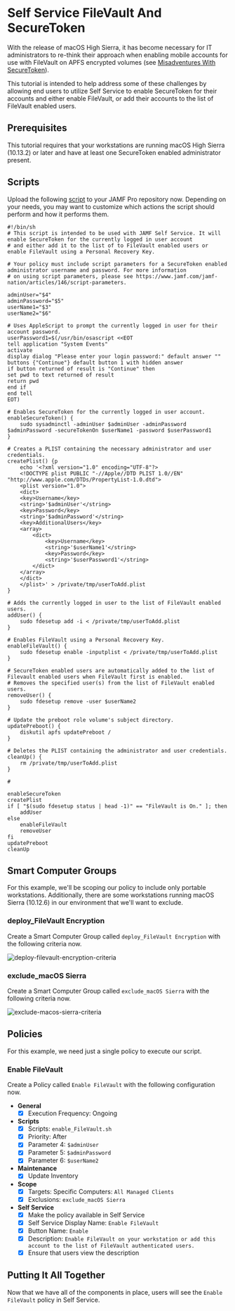 # Self Service FileVault And SecureToken

With the release of macOS High Sierra, it has become necessary for IT administrators to re-think their approach when enabling mobile accounts for use with FileVault on APFS encrypted volumes (see [Misadventures With SecureToken](http://toplessbanana.com/posts/misadventures-with-securetoken)).

This tutorial is intended to help address some of these challenges by allowing end users to utilize Self Service to enable SecureToken for their accounts and either enable FileVault, or add their accounts to the list of FileVault enabled users.

## Prerequisites

This tutorial requires that your workstations are running macOS High Sierra (10.13.2) or later and have at least one SecureToken enabled administrator present.

## Scripts

Upload the following [script](https://github.com/ToplessBanana/tutorials/blob/master/HOW-TO-self-service-filevault-and-securetoken/resources/enable_FileVault.sh) to your JAMF Pro repository now. Depending on your needs, you may want to customize which actions the script should perform and how it performs them.

```
#!/bin/sh
# This script is intended to be used with JAMF Self Service. It will enable SecureToken for the currently logged in user account
# and either add it to the list of to FileVault enabled users or enable FileVault using a Personal Recovery Key.

# Your policy must include script parameters for a SecureToken enabled administrator username and password. For more information
# on using script parameters, please see https://www.jamf.com/jamf-nation/articles/146/script-parameters.

adminUser="$4"
adminPassword="$5"
userName1="$3"
userName2="$6"

# Uses AppleScript to prompt the currently logged in user for their account password.
userPassword1=$(/usr/bin/osascript <<EOT
tell application "System Events"
activate
display dialog "Please enter your login password:" default answer "" buttons {"Continue"} default button 1 with hidden answer
if button returned of result is "Continue" then
set pwd to text returned of result
return pwd
end if
end tell
EOT)

# Enables SecureToken for the currently logged in user account.
enableSecureToken() {
    sudo sysadminctl -adminUser $adminUser -adminPassword $adminPassword -secureTokenOn $userName1 -password $userPassword1
}

# Creates a PLIST containing the necessary administrator and user credentials.
createPlist() {p
    echo '<?xml version="1.0" encoding="UTF-8"?>
    <!DOCTYPE plist PUBLIC "-//Apple//DTD PLIST 1.0//EN" "http://www.apple.com/DTDs/PropertyList-1.0.dtd">
    <plist version="1.0">
    <dict>
    <key>Username</key>
    <string>'$adminUser'</string>
    <key>Password</key>
    <string>'$adminPassword'</string>
    <key>AdditionalUsers</key>
    <array>
        <dict>
            <key>Username</key>
            <string>'$userName1'</string>
            <key>Password</key>
            <string>'$userPassword1'</string>
        </dict>
    </array>
    </dict>
    </plist>' > /private/tmp/userToAdd.plist
}

# Adds the currently logged in user to the list of FileVault enabled users.
addUser() {
    sudo fdesetup add -i < /private/tmp/userToAdd.plist
}

# Enables FileVault using a Personal Recovery Key.
enableFileVault() {
    sudo fdesetup enable -inputplist < /private/tmp/userToAdd.plist
}

# SecureToken enabled users are automatically added to the list of Filevault enabled users when FileVault first is enabled.
# Removes the specified user(s) from the list of FileVault enabled users.
removeUser() {
    sudo fdesetup remove -user $userName2
}

# Update the preboot role volume's subject directory.
updatePreboot() {
    diskutil apfs updatePreboot /
}

# Deletes the PLIST containing the administrator and user credentials.
cleanUp() {
    rm /private/tmp/userToAdd.plist
}

#

enableSecureToken
createPlist
if [ "$(sudo fdesetup status | head -1)" == "FileVault is On." ]; then
    addUser
else
    enableFileVault
    removeUser
fi
updatePreboot
cleanUp
```

## Smart Computer Groups

For this example, we'll be scoping our policy to include only portable workstations. Additionally, there are some workstations running macOS Sierra (10.12.6) in our environment that we'll want to exclude.

### deploy_FileVault Encryption

Create a Smart Computer Group called `deploy_FileVault Encryption` with the following criteria now.

![deploy-filevault-encryption-criteria](https://github.com/ToplessBanana/tutorials/blob/master/HOW-TO-self-service-filevault-and-securetoken/resources/deploy-filevault-encryption-criteria.png)

### exclude_macOS Sierra

Create a Smart Computer Group called `exclude_macOS Sierra` with the following criteria now.

![exclude-macos-sierra-criteria](https://github.com/ToplessBanana/tutorials/blob/master/HOW-TO-self-service-filevault-and-securetoken/resources/exclude-macos-sierra-criteria.png)

## Policies

For this example, we need just a single policy to execute our script.

### Enable FileVault

Create a Policy called `Enable FileVault` with the following configuration now.

- **General**
  - [x] Execution Frequency: Ongoing
- **Scripts**
  - [x] Scripts: `enable_FileVault.sh`
  - [x] Priority: After
  - [x] Parameter 4: `$adminUser`
  - [x] Parameter 5: `$adminPassword`
  - [x] Parameter 6: `$userName2`
- **Maintenance**
  - [x] Update Inventory
- **Scope**
  - [x] Targets: Specific Computers: `All Managed Clients`
  - [x] Exclusions: `exclude_macOS Sierra`
- **Self Service**
  - [x] Make the policy available in Self Service
  - [x] Self Service Display Name: `Enable FileVault`
  - [x] Button Name: `Enable`
  - [x] Description: `Enable FileVault on your workstation or add this account to the list of FileVault authenticated users.`
  - [x] Ensure that users view the description

## Putting It All Together

Now that we have all of the components in place, users will see the `Enable FileVault` policy in Self Service.
